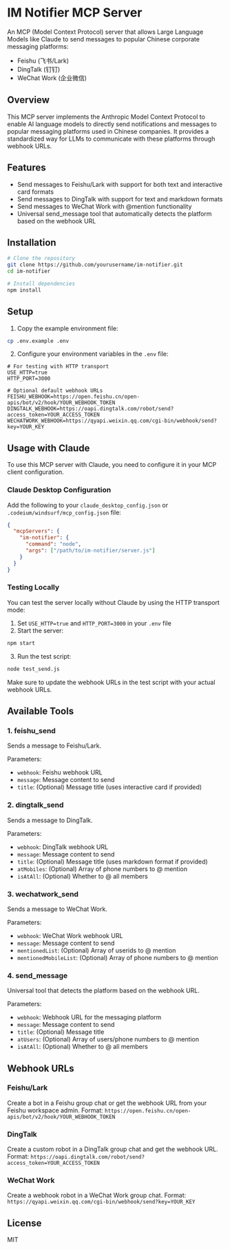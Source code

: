 # IM Notifier MCP Server

An MCP (Model Context Protocol) server that allows Large Language Models like Claude to send messages to popular Chinese corporate messaging platforms:

- Feishu (飞书/Lark)
- DingTalk (钉钉)
- WeChat Work (企业微信)

## Overview

This MCP server implements the Anthropic Model Context Protocol to enable AI language models to directly send notifications and messages to popular messaging platforms used in Chinese companies. It provides a standardized way for LLMs to communicate with these platforms through webhook URLs.

## Features

- Send messages to Feishu/Lark with support for both text and interactive card formats
- Send messages to DingTalk with support for text and markdown formats
- Send messages to WeChat Work with @mention functionality
- Universal send_message tool that automatically detects the platform based on the webhook URL

## Installation

```bash
# Clone the repository
git clone https://github.com/yourusername/im-notifier.git
cd im-notifier

# Install dependencies
npm install
```

## Setup

1. Copy the example environment file:

```bash
cp .env.example .env
```

2. Configure your environment variables in the `.env` file:

```
# For testing with HTTP transport
USE_HTTP=true
HTTP_PORT=3000

# Optional default webhook URLs
FEISHU_WEBHOOK=https://open.feishu.cn/open-apis/bot/v2/hook/YOUR_WEBHOOK_TOKEN
DINGTALK_WEBHOOK=https://oapi.dingtalk.com/robot/send?access_token=YOUR_ACCESS_TOKEN
WECHATWORK_WEBHOOK=https://qyapi.weixin.qq.com/cgi-bin/webhook/send?key=YOUR_KEY
```

## Usage with Claude

To use this MCP server with Claude, you need to configure it in your MCP client configuration.

### Claude Desktop Configuration

Add the following to your `claude_desktop_config.json` or `.codeium/windsurf/mcp_config.json` file:

```json
{
  "mcpServers": {
    "im-notifier": {
      "command": "node",
      "args": ["/path/to/im-notifier/server.js"]
    }
  }
}
```

### Testing Locally

You can test the server locally without Claude by using the HTTP transport mode:

1. Set `USE_HTTP=true` and `HTTP_PORT=3000` in your `.env` file
2. Start the server:

```bash
npm start
```

3. Run the test script:

```bash
node test_send.js
```

Make sure to update the webhook URLs in the test script with your actual webhook URLs.

## Available Tools

### 1. feishu_send

Sends a message to Feishu/Lark.

Parameters:
- `webhook`: Feishu webhook URL
- `message`: Message content to send
- `title`: (Optional) Message title (uses interactive card if provided)

### 2. dingtalk_send

Sends a message to DingTalk.

Parameters:
- `webhook`: DingTalk webhook URL
- `message`: Message content to send
- `title`: (Optional) Message title (uses markdown format if provided)
- `atMobiles`: (Optional) Array of phone numbers to @ mention
- `isAtAll`: (Optional) Whether to @ all members

### 3. wechatwork_send

Sends a message to WeChat Work.

Parameters:
- `webhook`: WeChat Work webhook URL
- `message`: Message content to send
- `mentionedList`: (Optional) Array of userids to @ mention
- `mentionedMobileList`: (Optional) Array of phone numbers to @ mention

### 4. send_message

Universal tool that detects the platform based on the webhook URL.

Parameters:
- `webhook`: Webhook URL for the messaging platform
- `message`: Message content to send
- `title`: (Optional) Message title
- `atUsers`: (Optional) Array of users/phone numbers to @ mention
- `isAtAll`: (Optional) Whether to @ all members

## Webhook URLs

### Feishu/Lark

Create a bot in a Feishu group chat or get the webhook URL from your Feishu workspace admin.
Format: `https://open.feishu.cn/open-apis/bot/v2/hook/YOUR_WEBHOOK_TOKEN`

### DingTalk

Create a custom robot in a DingTalk group chat and get the webhook URL.
Format: `https://oapi.dingtalk.com/robot/send?access_token=YOUR_ACCESS_TOKEN`

### WeChat Work

Create a webhook robot in a WeChat Work group chat.
Format: `https://qyapi.weixin.qq.com/cgi-bin/webhook/send?key=YOUR_KEY`

## License

MIT
